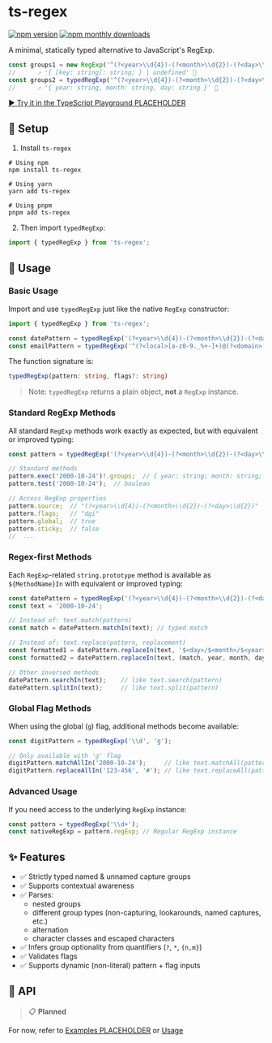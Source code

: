# ts-regex
[![npm version](https://img.shields.io/npm/v/ts-regex.svg)](https://www.npmjs.com/package/ts-regex)
[![npm monthly downloads](https://img.shields.io/npm/dm/ts-regex.svg)](https://www.npmjs.com/package/ts-regex)

A minimal, statically typed alternative to JavaScript's RegExp.

```ts
const groups1 = new RegExp('^(?<year>\\d{4})-(?<month>\\d{2})-(?<day>\\d{2})$', 'g').exec('2000-10-24')!.groups;
//      ⤴ '{ [key: string]: string; } | undefined' 🤮
const groups2 = typedRegExp('^(?<year>\\d{4})-(?<month>\\d{2})-(?<day>\\d{2})$', 'g').exec('2000-10-24')!.groups;
//      ⤴ '{ year: string, month: string, day: string }' 🥰
```
[▶ Try it in the TypeScript Playground PLACEHOLDER](https://www.typescriptlang.org/play?#code/...)
## 🚀 Setup
1. Install `ts-regex`
```shell
# Using npm
npm install ts-regex

# Using yarn
yarn add ts-regex

# Using pnpm
pnpm add ts-regex
```
2. Then import `typedRegExp`:
```ts
import { typedRegExp } from 'ts-regex';
```
## 🧩 Usage

### Basic Usage

Import and use `typedRegExp` just like the native `RegExp` constructor:

```typescript
import { typedRegExp } from 'ts-regex';

const datePattern = typedRegExp('(?<year>\\d{4})-(?<month>\\d{2})-(?<day>\\d{2})');
const emailPattern = typedRegExp('^(?<local>[a-z0-9._%+-]+)@(?<domain>[a-z0-9.-]+\.[a-z]{2,})$', 'i');
```

The function signature is:
```typescript
typedRegExp(pattern: string, flags?: string)
```
> Note: `typedRegExp` returns a plain object, **not** a `RegExp` instance.

### Standard RegExp Methods

All standard `RegExp` methods work exactly as expected, but with equivalent or improved typing:

```typescript
const pattern = typedRegExp('(?<year>\\d{4})-(?<month>\\d{2})-(?<day>\\d{2})', 'gid');

// Standard methods
pattern.exec('2000-10-24')!.groups;  // { year: string; month: string; day: string; }
pattern.test('2000-10-24');  // boolean

// Access RegExp properties
pattern.source;  // "(?<year>\\d{4})-(?<month>\\d{2})-(?<day>\\d{2})"
pattern.flags;   // "dgi"
pattern.global;  // true
pattern.sticky;  // false
//  ...
```

### Regex-first Methods

Each `RegExp`-related `string.prototype` method is available as `${MethodName}In` with equivalent or improved typing:

```typescript
const datePattern = typedRegExp('(?<year>\\d{4})-(?<month>\\d{2})-(?<day>\\d{2})');
const text = '2000-10-24';

// Instead of: text.match(pattern)
const match = datePattern.matchIn(text); // typed match

// Instead of: text.replace(pattern, replacement)
const formatted1 = datePattern.replaceIn(text, '$<day>/$<month>/$<year>');
const formatted2 = datePattern.replaceIn(text, (match, year, month, day, offset, string, groups) => `${groups.day}/${groups.month}/${groups.year}`); // typed arguments

// Other inversed methods
datePattern.searchIn(text);    // like text.search(pattern)
datePattern.splitIn(text);     // like text.split(pattern)
```

### Global Flag Methods

When using the global (`g`) flag, additional methods become available:

```typescript
const digitPattern = typedRegExp('\\d', 'g');

// Only available with 'g' flag
digitPattern.matchAllIn('2000-10-24');     // like text.matchAll(pattern)
digitPattern.replaceAllIn('123-456', '#'); // like text.replaceAll(pattern, replacement)
```

### Advanced Usage

If you need access to the underlying `RegExp` instance:

```typescript
const pattern = typedRegExp('\\d+');
const nativeRegExp = pattern.regExp; // Regular RegExp instance
```

## ✨ Features
- ✅ Strictly typed named & unnamed capture groups
- ✅ Supports contextual awareness
- ✅ Parses:
  - nested groups
  - different group types (non-capturing, lookarounds, named captures, etc.)
  - alternation
  - character classes and escaped characters
- ✅ Infers group optionality from quantifiers (`?`, `*`, `{n,m}`)
- ✅ Validates flags
- ✅ Supports dynamic (non-literal) pattern + flag inputs


## 📘 API
> 📋 **Planned**

For now, refer to [Examples PLACEHOLDER](https://www.typescriptlang.org/play?#code/...) or [Usage](#-usage)
